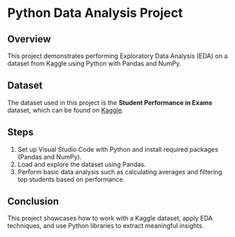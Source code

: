 # Python Data Analysis Project

## Overview
This project demonstrates performing Exploratory Data Analysis (EDA) on a dataset from Kaggle using Python with Pandas and NumPy.

## Dataset
The dataset used in this project is the **Student Performance in Exams** dataset, which can be found on [Kaggle](https://www.kaggle.com/datasets/spscientist/students-performance-in-exams).

## Steps
1. Set up Visual Studio Code with Python and install required packages (Pandas and NumPy).
2. Load and explore the dataset using Pandas.
3. Perform basic data analysis such as calculating averages and filtering top students based on performance.

## Conclusion
This project showcases how to work with a Kaggle dataset, apply EDA techniques, and use Python libraries to extract meaningful insights.
